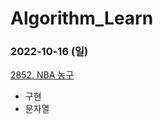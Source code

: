 # Algorithm_Learn
### 2022-10-16 (일)
[2852. NBA 농구](https://www.acmicpc.net/problem/2852)
- 구현
- 문자열
